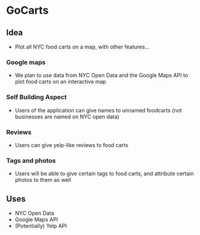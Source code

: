 GoCarts
=======

## Idea
- Plot all NYC food carts on a map, with other features... 

### Google maps
- We plan to use data from NYC Open Data and the Google Maps API to plot food carts on an interactive map

### Self Building Aspect
- Users of the application can give names to unnamed foodcarts (not businesses are named on NYC open data)

### Reviews
- Users can give yelp-like reviews to food carts

### Tags and photos
- Users will be able to give certain tags to food carts, and attribute certain photos to them as well


## Uses
- NYC Open Data
- Google Maps API
- (Potentially) Yelp API
